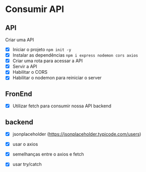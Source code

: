 # Consumir API

## API
Criar uma API 
- [x] Iniciar o projeto `npm init -y`
- [x] Instalar as dependências  `npm i express nodemon cors axios`
- [x] Criar uma rota para acessar a API 
- [x] Servir a API 
- [x] Habilitar o CORS 
- [x] Habilitar o nodemon para reiniciar o server 

## FronEnd

- [x] Utilizar fetch para consumir nossa API backend


## backend

- [x] jsonplaceholder (https://jsonplaceholder.typicode.com/users)
- [x] usar o axios 
- [x] semelhanças entre o axios e fetch
- [x] usar try/catch

